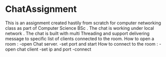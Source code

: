 # ChatAssignment
This is an assignment created hastily from scratch for computer networking class as part of Computer Science BSc .
The chat is working under local network .
The chat is built with multi Threading and support delivering message to specific list of clients connected to the room. 
How to open a room : 
-open Chat server.
-set port and start
How to connect to the room :
-open chat client 
-set ip and port 
-connect
